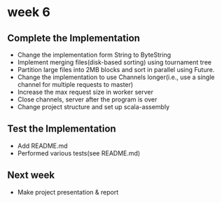 # week 6

## Complete the Implementation

- Change the implementation form String to ByteString
- Implement merging files(disk-based sorting) using tournament tree
- Partition large files into 2MB blocks and sort in parallel using Future.
- Change the implementation to use Channels longer(i.e., use a single channel for multiple requests to master)
- Increase the max request size in worker server
- Close channels, server after the program is over
- Change project structure and set up scala-assembly

## Test the Implementation

- Add README.md
- Performed various tests(see README.md)

## Next week

- Make project presentation & report